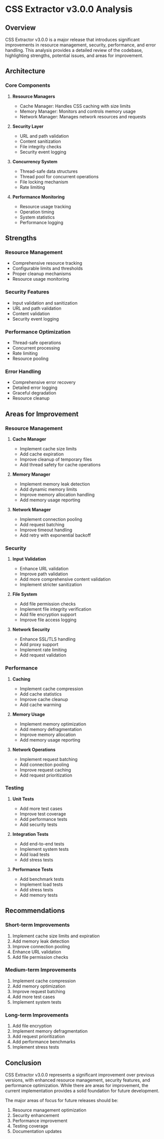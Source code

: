 # CSS Extractor v3.0.0 Analysis

## Overview
CSS Extractor v3.0.0 is a major release that introduces significant improvements in resource management, security, performance, and error handling. This analysis provides a detailed review of the codebase, highlighting strengths, potential issues, and areas for improvement.

## Architecture

### Core Components
1. **Resource Managers**
   - Cache Manager: Handles CSS caching with size limits
   - Memory Manager: Monitors and controls memory usage
   - Network Manager: Manages network resources and requests

2. **Security Layer**
   - URL and path validation
   - Content sanitization
   - File integrity checks
   - Security event logging

3. **Concurrency System**
   - Thread-safe data structures
   - Thread pool for concurrent operations
   - File locking mechanism
   - Rate limiting

4. **Performance Monitoring**
   - Resource usage tracking
   - Operation timing
   - System statistics
   - Performance logging

## Strengths

### Resource Management
- Comprehensive resource tracking
- Configurable limits and thresholds
- Proper cleanup mechanisms
- Resource usage monitoring

### Security Features
- Input validation and sanitization
- URL and path validation
- Content validation
- Security event logging

### Performance Optimization
- Thread-safe operations
- Concurrent processing
- Rate limiting
- Resource pooling

### Error Handling
- Comprehensive error recovery
- Detailed error logging
- Graceful degradation
- Resource cleanup

## Areas for Improvement

### Resource Management
1. **Cache Manager**
   - Implement cache size limits
   - Add cache expiration
   - Improve cleanup of temporary files
   - Add thread safety for cache operations

2. **Memory Manager**
   - Implement memory leak detection
   - Add dynamic memory limits
   - Improve memory allocation handling
   - Add memory usage reporting

3. **Network Manager**
   - Implement connection pooling
   - Add request batching
   - Improve timeout handling
   - Add retry with exponential backoff

### Security
1. **Input Validation**
   - Enhance URL validation
   - Improve path validation
   - Add more comprehensive content validation
   - Implement stricter sanitization

2. **File System**
   - Add file permission checks
   - Implement file integrity verification
   - Add file encryption support
   - Improve file access logging

3. **Network Security**
   - Enhance SSL/TLS handling
   - Add proxy support
   - Implement rate limiting
   - Add request validation

### Performance
1. **Caching**
   - Implement cache compression
   - Add cache statistics
   - Improve cache cleanup
   - Add cache warming

2. **Memory Usage**
   - Implement memory optimization
   - Add memory defragmentation
   - Improve memory allocation
   - Add memory usage reporting

3. **Network Operations**
   - Implement request batching
   - Add connection pooling
   - Improve request caching
   - Add request prioritization

### Testing
1. **Unit Tests**
   - Add more test cases
   - Improve test coverage
   - Add performance tests
   - Add security tests

2. **Integration Tests**
   - Add end-to-end tests
   - Implement system tests
   - Add load tests
   - Add stress tests

3. **Performance Tests**
   - Add benchmark tests
   - Implement load tests
   - Add stress tests
   - Add memory tests

## Recommendations

### Short-term Improvements
1. Implement cache size limits and expiration
2. Add memory leak detection
3. Improve connection pooling
4. Enhance URL validation
5. Add file permission checks

### Medium-term Improvements
1. Implement cache compression
2. Add memory optimization
3. Improve request batching
4. Add more test cases
5. Implement system tests

### Long-term Improvements
1. Add file encryption
2. Implement memory defragmentation
3. Add request prioritization
4. Add performance benchmarks
5. Implement stress tests

## Conclusion
CSS Extractor v3.0.0 represents a significant improvement over previous versions, with enhanced resource management, security features, and performance optimization. While there are areas for improvement, the current implementation provides a solid foundation for future development.

The major areas of focus for future releases should be:
1. Resource management optimization
2. Security enhancement
3. Performance improvement
4. Testing coverage
5. Documentation updates 